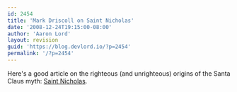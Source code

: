 ```yaml
---
id: 2454
title: 'Mark Driscoll on Saint Nicholas'
date: '2008-12-24T19:15:00-08:00'
author: 'Aaron Lord'
layout: revision
guid: 'https://blog.devlord.io/?p=2454'
permalink: '/?p=2454'
---
```


Here's a good article on the righteous (and unrighteous) origins of the Santa Claus myth: <a href="http://www.theresurgence.org/saint_nicholas">Saint Nicholas</a>.<div class="blogger-post-footer"></div>
